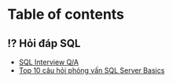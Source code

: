 # Table of contents

## ⁉️ Hỏi đáp SQL

* [SQL Interview Q/A](README.md)
* [Top 10 câu hỏi phỏng vấn SQL Server Basics](hoi-dap-sql/top-10-cau-hoi-phong-van-sql-server-basics.md)
